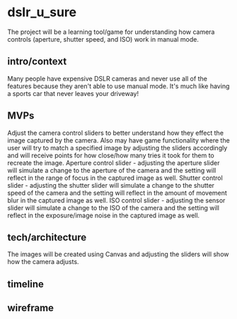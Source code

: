 # dslr_u_sure
The project will be a learning tool/game for understanding how camera controls (aperture, shutter speed, and ISO) work in manual mode.

## intro/context
Many people have expensive DSLR cameras and never use all of the features because they aren't able to use manual mode. It's much like having a sports car that never leaves your driveway!

## MVPs
Adjust the camera control sliders to better understand how they effect the image captured by the camera. Also may have game functionality where the user will try to match a specified image by adjusting the sliders accordingly and will receive points for how close/how many tries it took for them to recreate the image. Aperture control slider - adjusting the aperture slider will simulate a change to the aperture of the camera and the setting will reflect in the range of focus in the captured image as well. Shutter control slider - adjusting the shutter slider will simulate a change to the shutter speed of the camera and the setting will reflect in the amount of movement blur in the captured image as well. ISO control slider - adjusting the sensor slider will simulate a change to the ISO of the camera and the setting will reflect in the exposure/image noise in the captured image as well. 

## tech/architecture
The images will be created using Canvas and adjusting the sliders will show how the camera adjusts.

## timeline


## wireframe
